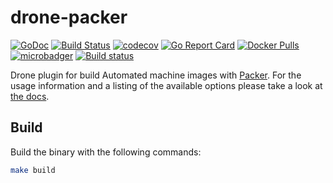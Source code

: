 # drone-packer

[![GoDoc](https://godoc.org/github.com/appleboy/drone-packer?status.svg)](https://godoc.org/github.com/appleboy/drone-packer)
[![Build Status](https://cloud.drone.io/api/badges/appleboy/drone-packer/status.svg)](https://cloud.drone.io/appleboy/drone-packer)
[![codecov](https://codecov.io/gh/appleboy/drone-packer/branch/master/graph/badge.svg)](https://codecov.io/gh/appleboy/drone-packer)
[![Go Report Card](https://goreportcard.com/badge/github.com/appleboy/drone-packer)](https://goreportcard.com/report/github.com/appleboy/drone-packer)
[![Docker Pulls](https://img.shields.io/docker/pulls/appleboy/drone-packer.svg)](https://hub.docker.com/r/appleboy/drone-packer/)
[![microbadger](https://images.microbadger.com/badges/image/appleboy/drone-packer.svg)](https://microbadger.com/images/appleboy/drone-packer "Get your own image badge on microbadger.com")
[![Build status](https://ci.appveyor.com/api/projects/status/pmkfbnwtlf1fm45l/branch/master?svg=true)](https://ci.appveyor.com/project/appleboy/drone-packer/branch/master)

Drone plugin for build Automated machine images with [Packer](https://www.packer.io/). For the usage information and a listing of the available options please take a look at [the docs](http://plugins.drone.io/appleboy/drone-packer/).

## Build

Build the binary with the following commands:

```sh
make build
```
